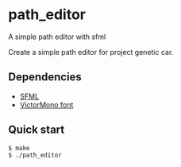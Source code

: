 # path_editor
A simple path editor with sfml

Create a simple path editor for project genetic car.

## Dependencies
- [SFML](https://www.sfml-dev.org/)
- [VictorMono font](https://rubjo.github.io/victor-mono/)

## Quick start
```console
$ make
$ ./path_editor
```
